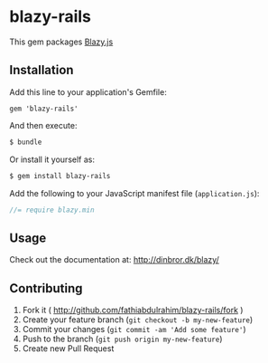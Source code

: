 # blazy-rails

This gem packages [Blazy.js](http://dinbror.dk/blazy/) 

## Installation

Add this line to your application's Gemfile:
```
gem 'blazy-rails'
```

And then execute:
```bash
$ bundle
```

Or install it yourself as:
```bash
$ gem install blazy-rails
```

Add the following to your JavaScript manifest file (`application.js`):

```js
//= require blazy.min
```

## Usage

Check out the documentation at: http://dinbror.dk/blazy/

## Contributing

1. Fork it ( http://github.com/fathiabdulrahim/blazy-rails/fork )
2. Create your feature branch (`git checkout -b my-new-feature`)
3. Commit your changes (`git commit -am 'Add some feature'`)
4. Push to the branch (`git push origin my-new-feature`)
5. Create new Pull Request

